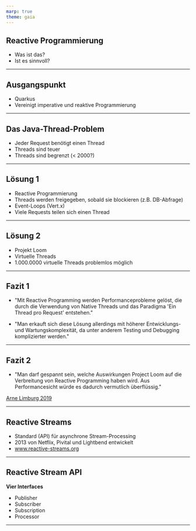 ```yaml
---
marp: true
theme: gaia
---
```


## Reactive Programmierung

- Was ist das?
- Ist es sinnvoll?

---

## Ausgangspunkt

- Quarkus
- Vereinigt imperative und reaktive Programmierung

---

## Das Java-Thread-Problem

- Jeder Request benötigt einen Thread
- Threads sind teuer
- Threads sind begrenzt (< 2000?)

---

## Lösung 1

- Reactive Programmierung
- Threads werden freigegeben, sobald sie blockieren (z.B. DB-Abfrage)
- Event-Loops (Vert.x)
- Viele Requests teilen sich einen Thread

---

## Lösung 2

- Projekt Loom
- Virtuelle Threads
- 1.000.0000 virtuelle Threads problemlos möglich

---

## Fazit 1

- "Mit Reactive Programming werden Performanceprobleme gelöst, die durch die Verwendung von Native Threads und das Paradigma 'Ein Thread pro Request' entstehen."

- "Man erkauft sich diese Lösung allerdings mit höherer Entwicklungs- und Wartungskomplexität, da unter anderem Testing und Debugging komplizierter werden."

---

## Fazit 2

- "Man darf gespannt sein, welche Auswirkungen Project Loom auf die Verbreitung von Reactive Programming haben wird. Aus Performancesicht würde es dadurch vermutlich überflüssig."

[Arne Limburg 2019](https://entwickler.de/programmierung/kolumne-enterprisetales-050)

---

## Reactive Streams

- Standard (API) für asynchrone Stream-Processing
- 2013 von Netflix, Pivital und Lightbend entwickelt
- www.reactive-streams.org

---

## Reactive Stream API

**Vier Interfaces**

- Publisher
- Subscriber
- Subscription
- Processor

---

## 


